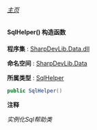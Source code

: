 ###### [主页](./Index.md "主页")

#### SqlHelper() 构造函数

**程序集** : [SharpDevLib.Data.dll](./SharpDevLib.Data.assembly.md "SharpDevLib.Data.dll")

**命名空间** : [SharpDevLib.Data](./SharpDevLib.Data.namespace.md "SharpDevLib.Data")

**所属类型** : [SqlHelper](./SharpDevLib.Data.SqlHelper.md "SqlHelper")

``` csharp
public SqlHelper()
```
**注释**

*实例化Sql帮助类*


